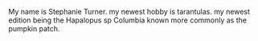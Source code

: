 My name is Stephanie Turner. my newest hobby is tarantulas. my newest edition being the Hapalopus sp Columbia known more commonly as the pumpkin patch.